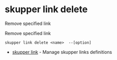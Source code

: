 # skupper link delete

Remove specified link

Remove specified link

    skupper link delete <name>  --[option]

* [skupper link](skupper_link.adoc)	 - Manage skupper links definitions
